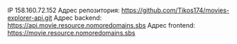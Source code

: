 IP 158.160.72.152
Адрес репозитория: https://github.com/Tikos174/movies-explorer-api.git
Адрес backend: https://api.movie.resource.nomoredomains.sbs
Адрес frontend: https://movie.resource.nomoredomains.sbs
